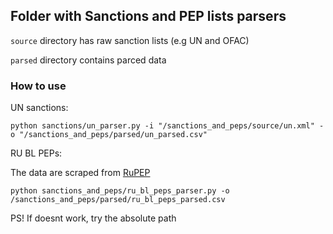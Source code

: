 ## Folder with Sanctions and PEP lists parsers

`source` directory has raw sanction lists (e.g UN and OFAC)

`parsed` directory contains parced data

### How to use

UN sanctions:

```
python sanctions/un_parser.py -i "/sanctions_and_peps/source/un.xml" -o "/sanctions_and_peps/parsed/un_parsed.csv"
```

RU BL PEPs:

The data are scraped from [RuPEP](https://rupep.org/en/persons_list/)

```
python sanctions_and_peps/ru_bl_peps_parser.py -o /sanctions_and_peps/parsed/ru_bl_peps_parsed.csv
```

PS! If doesnt work, try the absolute path